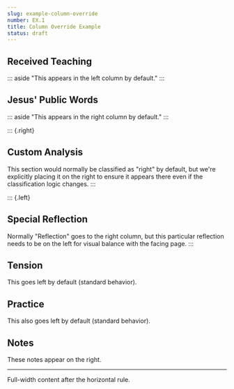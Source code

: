 ```yaml
---
slug: example-column-override
number: EX.1
title: Column Override Example
status: draft
---
```


## Received Teaching
::: aside
"This appears in the left column by default."
:::

## Jesus' Public Words
::: aside
"This appears in the right column by default."
:::

::: {.right}
## Custom Analysis
This section would normally be classified as "right" by default, but we're explicitly placing it on the right to ensure it appears there even if the classification logic changes.
:::

::: {.left}
## Special Reflection
Normally "Reflection" goes to the right column, but this particular reflection needs to be on the left for visual balance with the facing page.
:::

## Tension
This goes left by default (standard behavior).

## Practice
This also goes left by default (standard behavior).

## Notes
These notes appear on the right.

---

Full-width content after the horizontal rule.

